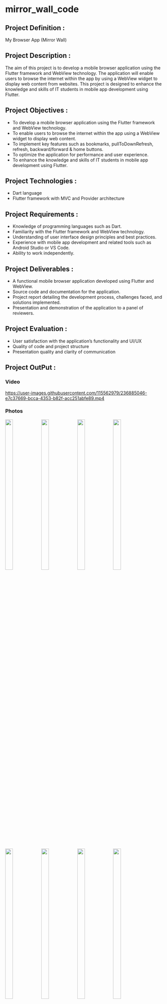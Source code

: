# mirror_wall_code

## Project Definition :

My Browser App (Mirror Wall)

## Project Description :

The aim of this project is to develop a mobile browser application using the Flutter framework
and WebView technology. The application will enable users to browse the internet within the app
by using a WebView widget to display web content from websites. This project is designed to
enhance the knowledge and skills of IT students in mobile app development using Flutter.

## Project Objectives :

- To develop a mobile browser application using the Flutter framework and WebView technology.
- To enable users to browse the internet within the app using a WebView widget to display web content.
- To implement key features such as bookmarks, pullToDownRefresh, refresh, backward/forward & home buttons.
- To optimize the application for performance and user experience.
- To enhance the knowledge and skills of IT students in mobile app development using Flutter.

## Project Technologies :

- Dart language
- Flutter framework with MVC and Provider architecture

## Project Requirements :

- Knowledge of programming languages such as Dart.
- Familiarity with the Flutter framework and WebView technology.
- Understanding of user interface design principles and best practices.
- Experience with mobile app development and related tools such as Android Studio or VS Code.
- Ability to work independently.

## Project Deliverables :

- A functional mobile browser application developed using Flutter and WebView.
- Source code and documentation for the application.
- Project report detailing the development process, challenges faced, and solutions implemented.
- Presentation and demonstration of the application to a panel of reviewers.

## Project Evaluation :

- User satisfaction with the application’s functionality and UI/UX
- Quality of code and project structure
- Presentation quality and clarity of communication

## Project OutPut :

### Video

https://user-images.githubusercontent.com/115562979/236885046-e7c37669-bcca-4353-b82f-acc251abfe89.mp4

### Photos

<p>
<img src = "https://user-images.githubusercontent.com/115562979/236885291-c0098996-77c1-432a-be55-3505c4aaf5fd.png" width=22% height=35%>
<img src = "https://user-images.githubusercontent.com/115562979/236885330-3ad22317-4019-4fa4-8015-c5dde1842b10.png" width=22% height=35%>
<img src = "https://user-images.githubusercontent.com/115562979/236885375-ff52e446-c8a0-484f-b065-3437bade26ae.png" width=22% height=35%>
<img src = "https://user-images.githubusercontent.com/115562979/236885389-6c2bf2fa-0651-4cc1-bb31-a1994d47577c.png" width=22% height=35%>
<img src = "https://user-images.githubusercontent.com/115562979/236885452-685d11b0-697f-448b-bc31-6deef8c3401f.png" width=22% height=35%>
<img src = "https://user-images.githubusercontent.com/115562979/236885471-79ad4e7a-6159-4c47-b70a-b9c2ef4f031d.png" width=22% height=35%>
<img src = "https://user-images.githubusercontent.com/115562979/236885497-d238a728-7337-416a-b93b-a602d0322014.png" width=22% height=35%>
<img src = "https://user-images.githubusercontent.com/115562979/236885523-0c7445ae-36b2-446f-9cc4-2ed4197658d3.png" width=22% height=35%>
<img src = "https://user-images.githubusercontent.com/115562979/236885560-3cf4b962-a26e-4c5d-ab5b-2b5632f9e12c.png" width=22% height=35%>
<img src = "https://user-images.githubusercontent.com/115562979/236885575-9ec4ee8d-02a9-48c7-9f73-16260a19940a.png" width=22% height=35%>
</p>

